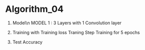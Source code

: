 # Algorithm_04



1. Model\n
MODEL 1 : 3 Layers with 1 Convolution layer

2. Training with Training loss
Traning Step
Training for 5 epochs


3. Test Accuracy
